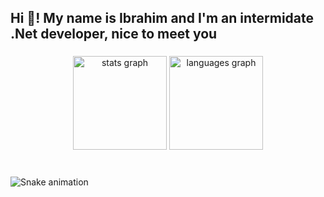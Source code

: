 <h2 align="left">Hi 👋! My name is Ibrahim and I'm an intermidate .Net developer, nice to meet you</h2>

###

<div align="center">
  <img src="https://github-readme-stats.vercel.app/api?hide_title=false&hide_rank=false&show_icons=true&include_all_commits=true&count_private=true&disable_animations=false&theme=dracula&locale=en&hide_border=false&username=kemorave" height="150" alt="stats graph"  />
  <img src="https://github-readme-stats.vercel.app/api/top-langs?locale=en&hide_title=false&layout=compact&card_width=320&langs_count=5&theme=dracula&hide_border=false&username=kemorave" height="150" alt="languages graph"  />
</div>

###
 

<br clear="both">

<img src="https://raw.githubusercontent.com/kemorave/kemorave/blob/output/snake.svg" alt="Snake animation" />

###
